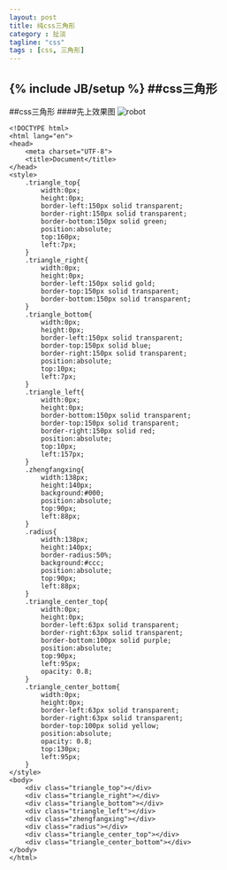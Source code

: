 ```yaml
---
layout: post
title: 纯css三角形
category : 扯淡
tagline: "css"
tags : [css, 三角形]
---
```

{% include JB/setup %}
##css三角形
---
##css三角形
####先上效果图
![robot](http://www.00lr.com/sihanarea/demo/img/catalog/sanjiaoxing.png)

<pre class="prettyprint linenums"><code>&lt;!DOCTYPE html&gt;
&lt;html lang="en"&gt;
&lt;head&gt;
    &lt;meta charset="UTF-8"&gt;
    &lt;title&gt;Document&lt;/title&gt;
&lt;/head&gt;
&lt;style&gt;
    .triangle_top{
        width:0px;
        height:0px;
        border-left:150px solid transparent;
        border-right:150px solid transparent;
        border-bottom:150px solid green;
        position:absolute;
        top:160px;
        left:7px;
    }
    .triangle_right{
        width:0px;
        height:0px;
        border-left:150px solid gold;
        border-top:150px solid transparent;
        border-bottom:150px solid transparent;
    }
    .triangle_bottom{
        width:0px;
        height:0px;
        border-left:150px solid transparent;
        border-top:150px solid blue;
        border-right:150px solid transparent;
        position:absolute;
        top:10px;
        left:7px;
    }
    .triangle_left{
        width:0px;
        height:0px;
        border-bottom:150px solid transparent;
        border-top:150px solid transparent;
        border-right:150px solid red;
        position:absolute;
        top:10px;
        left:157px;
    }
    .zhengfangxing{
        width:138px;
        height:140px;
        background:#000;
        position:absolute;
        top:90px;
        left:88px;
    }
    .radius{
        width:138px;
        height:140px;
        border-radius:50%;
        background:#ccc;
        position:absolute;
        top:90px;
        left:88px;
    }
    .triangle_center_top{
        width:0px;
        height:0px;
        border-left:63px solid transparent;
        border-right:63px solid transparent;
        border-bottom:100px solid purple;
        position:absolute;
        top:90px;
        left:95px;
        opacity: 0.8;
    }
    .triangle_center_bottom{
        width:0px;
        height:0px;
        border-left:63px solid transparent;
        border-right:63px solid transparent;
        border-top:100px solid yellow;
        position:absolute;
        opacity: 0.8;
        top:130px;
        left:95px;
    }
&lt;/style&gt;
&lt;body&gt;
    &lt;div class="triangle_top"&gt;&lt;/div&gt;
    &lt;div class="triangle_right"&gt;&lt;/div&gt;
    &lt;div class="triangle_bottom"&gt;&lt;/div&gt;
    &lt;div class="triangle_left"&gt;&lt;/div&gt;
    &lt;div class="zhengfangxing"&gt;&lt;/div&gt;
    &lt;div class="radius"&gt;&lt;/div&gt;
    &lt;div class="triangle_center_top"&gt;&lt;/div&gt;
    &lt;div class="triangle_center_bottom"&gt;&lt;/div&gt;
&lt;/body&gt;
&lt;/html&gt;</code></pre>



